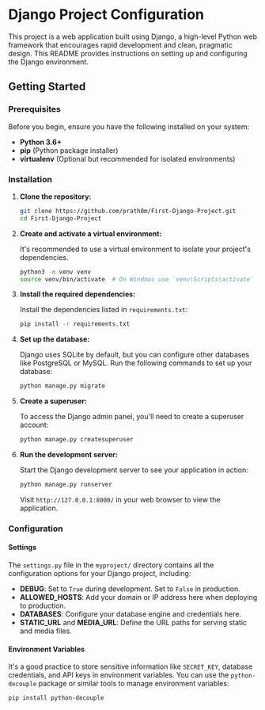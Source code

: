 # Django Project Configuration

This project is a web application built using Django, a high-level Python web framework that encourages rapid development and clean, pragmatic design. This README provides instructions on setting up and configuring the Django environment.

## Getting Started

### Prerequisites

Before you begin, ensure you have the following installed on your system:

- **Python 3.6+**
- **pip** (Python package installer)
- **virtualenv** (Optional but recommended for isolated environments)

### Installation

1. **Clone the repository:**

    ```bash
    git clone https://github.com/prath0m/First-Django-Project.git
    cd First-Django-Project
    ```

2. **Create and activate a virtual environment:**

    It's recommended to use a virtual environment to isolate your project's dependencies.

    ```bash
    python3 -m venv venv
    source venv/bin/activate  # On Windows use `venv\Scripts\activate`
    ```

3. **Install the required dependencies:**

    Install the dependencies listed in `requirements.txt`:

    ```bash
    pip install -r requirements.txt
    ```

4. **Set up the database:**

    Django uses SQLite by default, but you can configure other databases like PostgreSQL or MySQL. Run the following commands to set up your database:

    ```bash
    python manage.py migrate
    ```

5. **Create a superuser:**

    To access the Django admin panel, you'll need to create a superuser account:

    ```bash
    python manage.py createsuperuser
    ```

6. **Run the development server:**

    Start the Django development server to see your application in action:

    ```bash
    python manage.py runserver
    ```

    Visit `http://127.0.0.1:8000/` in your web browser to view the application.

### Configuration

#### Settings

The `settings.py` file in the `myproject/` directory contains all the configuration options for your Django project, including:

- **DEBUG**: Set to `True` during development. Set to `False` in production.
- **ALLOWED_HOSTS**: Add your domain or IP address here when deploying to production.
- **DATABASES**: Configure your database engine and credentials here.
- **STATIC_URL** and **MEDIA_URL**: Define the URL paths for serving static and media files.

#### Environment Variables

It's a good practice to store sensitive information like `SECRET_KEY`, database credentials, and API keys in environment variables. You can use the `python-decouple` package or similar tools to manage environment variables:

```bash
pip install python-decouple
